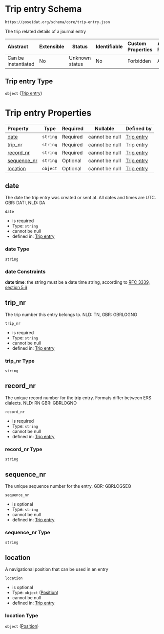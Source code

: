 # Trip entry Schema

```txt
https://poseidat.org/schema/core/trip-entry.json
```

The trip related details of a journal entry


| Abstract            | Extensible | Status         | Identifiable | Custom Properties | Additional Properties | Access Restrictions | Defined In                                                             |
| :------------------ | ---------- | -------------- | ------------ | :---------------- | --------------------- | ------------------- | ---------------------------------------------------------------------- |
| Can be instantiated | No         | Unknown status | No           | Forbidden         | Allowed               | none                | [trip-entry.json](schemas/core/trip-entry.json "open original schema") |

## Trip entry Type

`object` ([Trip entry](trip-entry.md))

# Trip entry Properties

| Property                    | Type     | Required | Nullable       | Defined by                                                                                                                         |
| :-------------------------- | -------- | -------- | -------------- | :--------------------------------------------------------------------------------------------------------------------------------- |
| [date](#date)               | `string` | Required | cannot be null | [Trip entry](trip-entry-properties-date.md "https&#x3A;//poseidat.org/schema/core/trip-entry.json#/properties/date")               |
| [trip_nr](#trip_nr)         | `string` | Required | cannot be null | [Trip entry](trip-entry-properties-trip_nr.md "https&#x3A;//poseidat.org/schema/core/trip-entry.json#/properties/trip_nr")         |
| [record_nr](#record_nr)     | `string` | Required | cannot be null | [Trip entry](trip-entry-properties-record_nr.md "https&#x3A;//poseidat.org/schema/core/trip-entry.json#/properties/record_nr")     |
| [sequence_nr](#sequence_nr) | `string` | Optional | cannot be null | [Trip entry](trip-entry-properties-sequence_nr.md "https&#x3A;//poseidat.org/schema/core/trip-entry.json#/properties/sequence_nr") |
| [location](#location)       | `object` | Optional | cannot be null | [Trip entry](trip-entry-properties-position.md "https&#x3A;//poseidat.org/schema/core/position.json#/properties/location")         |

## date

The date the trip entry was created or sent at. All dates and times are UTC. GBR: DATI, NLD: DA


`date`

-   is required
-   Type: `string`
-   cannot be null
-   defined in: [Trip entry](trip-entry-properties-date.md "https&#x3A;//poseidat.org/schema/core/trip-entry.json#/properties/date")

### date Type

`string`

### date Constraints

**date time**: the string must be a date time string, according to [RFC 3339, section 5.6](https://tools.ietf.org/html/rfc3339 "check the specification")

## trip_nr

The trip number this entry belongs to. NLD: TN, GBR: GBRLOGNO


`trip_nr`

-   is required
-   Type: `string`
-   cannot be null
-   defined in: [Trip entry](trip-entry-properties-trip_nr.md "https&#x3A;//poseidat.org/schema/core/trip-entry.json#/properties/trip_nr")

### trip_nr Type

`string`

## record_nr

The unique record number for the trip entry. Formats differ between ERS dialects. NLD: RN GBR: GBRLOGNO


`record_nr`

-   is required
-   Type: `string`
-   cannot be null
-   defined in: [Trip entry](trip-entry-properties-record_nr.md "https&#x3A;//poseidat.org/schema/core/trip-entry.json#/properties/record_nr")

### record_nr Type

`string`

## sequence_nr

The unique sequence number for the  entry. GBR: GBRLOGSEQ


`sequence_nr`

-   is optional
-   Type: `string`
-   cannot be null
-   defined in: [Trip entry](trip-entry-properties-sequence_nr.md "https&#x3A;//poseidat.org/schema/core/trip-entry.json#/properties/sequence_nr")

### sequence_nr Type

`string`

## location

A navigational position that can be used in an entry


`location`

-   is optional
-   Type: `object` ([Position](trip-entry-properties-position.md))
-   cannot be null
-   defined in: [Trip entry](trip-entry-properties-position.md "https&#x3A;//poseidat.org/schema/core/position.json#/properties/location")

### location Type

`object` ([Position](trip-entry-properties-position.md))

